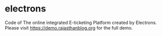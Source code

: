 # electrons
Code of The online integrated E-ticketing Platform created by Electrons.
Please visit https://demo.rajasthanblog.org for the full demo.
